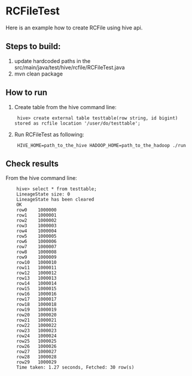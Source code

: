 # RCFileTest

Here is an example how to create RCFile using hive api.

## Steps to build:

1. update hardcoded paths in the src/main/java/test/hive/rcfile/RCFileTest.java
2. mvn clean package

## How to run

1. Create table from the hive command line:

        hive> create external table testtable(row string, id bigint) stored as rcfile location '/user/do/testtable';

2. Run RCFileTest as following:

        HIVE_HOME=path_to_the_hive HADOOP_HOME=path_to_the_hadoop ./run

## Check results

From the hive command line:

        hive> select * from testtable;
        LineageState size: 0
        LineageState has been cleared
        OK
        row0	1000000
        row1	1000001
        row2	1000002
        row3	1000003
        row4	1000004
        row5	1000005
        row6	1000006
        row7	1000007
        row8	1000008
        row9	1000009
        row10	1000010
        row11	1000011
        row12	1000012
        row13	1000013
        row14	1000014
        row15	1000015
        row16	1000016
        row17	1000017
        row18	1000018
        row19	1000019
        row20	1000020
        row21	1000021
        row22	1000022
        row23	1000023
        row24	1000024
        row25	1000025
        row26	1000026
        row27	1000027
        row28	1000028
        row29	1000029
        Time taken: 1.27 seconds, Fetched: 30 row(s)

